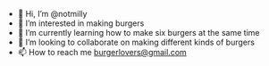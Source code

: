 - 👋 Hi, I’m @notmilly
- 👀 I’m interested in making burgers
- 🌱 I’m currently learning how to make six burgers at the same time 
- 💞️ I’m looking to collaborate on making different kinds of burgers
- 📫 How to reach me burgerlovers@gmail.com

<!---
notmilly/notmilly is a ✨ special ✨ repository because its `README.md` (this file) appears on your GitHub profile.
You can click the Preview link to take a look at your changes.
--->

